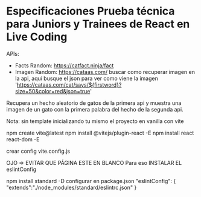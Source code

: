 # Especificaciones Prueba técnica para Juniors y Trainees de React en Live Coding

APIs:
- Facts Random: https://catfact.ninja/fact
- Imagen Random: https://cataas.com/
    buscar como recuperar imagen en la api, aquí busque el json para ver como viene la imagen
    'https://cataas.com/cat/says/${firstword}?size=50&color=red&json=true'

Recupera un hecho aleatorio de gatos de la primera api y muestra una imagen de un gato con la primera palabra del hecho de la segunda api.

Nota: sin template inicializando tu mismo el proyecto en vanilla con vite

npm create vite@latest
npm install @vitejs/plugin-react -E
npm install react react-dom -E

crear config
vite.config.js

OJO => EVITAR QUE PÁGINA ESTE EN BLANCO Para eso INSTALAR EL eslintConfig 

npm install standard -D
configurar en package.json
  "eslintConfig": {
    "extends":"./node_modules/standard/eslintrc.json"
  }



